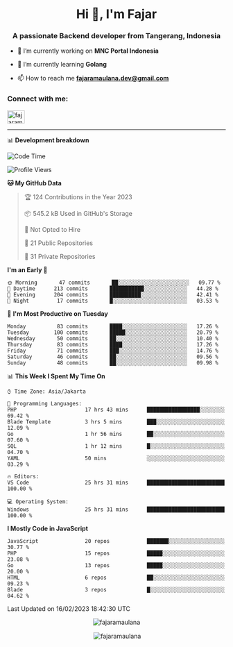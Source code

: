 <h1 align="center">Hi 👋, I'm Fajar</h1>
<h3 align="center">A passionate Backend developer from Tangerang, Indonesia</h3>

<!-- <p align="left"> <img src="https://komarev.com/ghpvc/?username=fajaramaulana&label=Profile%20views&color=0e75b6&style=flat" alt="fajaramaulana" /> </p> -->

- 🔭 I’m currently working on **MNC Portal Indonesia**

- 🌱 I’m currently learning **Golang**

- 📫 How to reach me **fajaramaulana.dev@gmail.com**

<h3 align="left">Connect with me:</h3>
<p align="left">
<a href="https://linkedin.com/in/fajar-agus-maulana-73533a180/" target="blank"><img align="center" src="https://raw.githubusercontent.com/rahuldkjain/github-profile-readme-generator/master/src/images/icons/Social/linked-in-alt.svg" alt="fajaramaulana" height="30" width="40" /></a>
</p>

-------

📊 **Development breakdown**
<!--START_SECTION:waka-->
![Code Time](http://img.shields.io/badge/Code%20Time-904%20hrs%2043%20mins-blue)

![Profile Views](http://img.shields.io/badge/Profile%20Views-0-blue)

**🐱 My GitHub Data** 

> 🏆 124 Contributions in the Year 2023
 > 
> 📦 545.2 kB Used in GitHub's Storage 
 > 
> 🚫 Not Opted to Hire
 > 
> 📜 21 Public Repositories 
 > 
> 🔑 31 Private Repositories  
 > 
**I'm an Early 🐤** 

```text
🌞 Morning       47 commits       ██░░░░░░░░░░░░░░░░░░░░░░░   09.77 % 
🌆 Daytime      213 commits       ███████████░░░░░░░░░░░░░░   44.28 % 
🌃 Evening      204 commits       ██████████░░░░░░░░░░░░░░░   42.41 % 
🌙 Night         17 commits       █░░░░░░░░░░░░░░░░░░░░░░░░   03.53 % 

```
📅 **I'm Most Productive on Tuesday** 

```text
Monday          83 commits       ████░░░░░░░░░░░░░░░░░░░░░   17.26 % 
Tuesday        100 commits       █████░░░░░░░░░░░░░░░░░░░░   20.79 % 
Wednesday       50 commits       ██░░░░░░░░░░░░░░░░░░░░░░░   10.40 % 
Thursday        83 commits       ████░░░░░░░░░░░░░░░░░░░░░   17.26 % 
Friday          71 commits       ███░░░░░░░░░░░░░░░░░░░░░░   14.76 % 
Saturday        46 commits       ██░░░░░░░░░░░░░░░░░░░░░░░   09.56 % 
Sunday          48 commits       ██░░░░░░░░░░░░░░░░░░░░░░░   09.98 % 

```


📊 **This Week I Spent My Time On** 

```text
⌚︎ Time Zone: Asia/Jakarta

💬 Programming Languages: 
PHP                      17 hrs 43 mins      █████████████████░░░░░░░░   69.42 % 
Blade Template           3 hrs 5 mins        ███░░░░░░░░░░░░░░░░░░░░░░   12.09 % 
Go                       1 hr 56 mins        ██░░░░░░░░░░░░░░░░░░░░░░░   07.60 % 
SQL                      1 hr 12 mins        █░░░░░░░░░░░░░░░░░░░░░░░░   04.70 % 
YAML                     50 mins             ░░░░░░░░░░░░░░░░░░░░░░░░░   03.29 % 

🔥 Editors: 
VS Code                  25 hrs 31 mins      █████████████████████████   100.00 % 

💻 Operating System: 
Windows                  25 hrs 31 mins      █████████████████████████   100.00 % 

```

**I Mostly Code in JavaScript** 

```text
JavaScript               20 repos            ███████░░░░░░░░░░░░░░░░░░   30.77 % 
PHP                      15 repos            █████░░░░░░░░░░░░░░░░░░░░   23.08 % 
Go                       13 repos            █████░░░░░░░░░░░░░░░░░░░░   20.00 % 
HTML                     6 repos             ██░░░░░░░░░░░░░░░░░░░░░░░   09.23 % 
Blade                    3 repos             █░░░░░░░░░░░░░░░░░░░░░░░░   04.62 % 

```



 Last Updated on 16/02/2023 18:42:30 UTC
<!--END_SECTION:waka-->
<p align="center"><img align="center" src="https://github-readme-stats.vercel.app/api/top-langs?username=fajaramaulana&show_icons=true&locale=en&layout=compact" alt="fajaramaulana" /></p>

<p align="center">&nbsp;<img align="center" src="https://github-readme-stats.vercel.app/api?username=fajaramaulana&show_icons=true&locale=en" alt="fajaramaulana" /></p>
